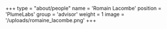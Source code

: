 +++
type = "about/people"
name = 'Romain Lacombe'
position = 'PlumeLabs'
group = 'advisor'
weight = 1
image = '/uploads/romaine_lacombe.png'
+++
